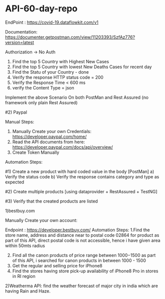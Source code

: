 # API-60-day-repo
EndPoint : https://covid-19.dataflowkit.com/v1


Documentation: https://documenter.getpostman.com/view/11203393/SzfAz776?version=latest

Authorization -> No Auth

1. Find the top 5 Country with Highest New Cases 
2. Find the top 5 Country with lowest New Deaths Cases for recent day
3. Find the Statu of your Country - done
4. Verify the response HTTP status code = 200
5. Verify the Response Time < 600 ms
6. verify the Content Type = json

Implement the above Scenario On both PostMan and Rest Assured (no framework only plain Rest Assured)


#2) Paypal

Manual Steps:

1) Manually Create your own Credentials: https://developer.paypal.com/home/
2) Read the API documents from here:
	https://developer.paypal.com/docs/api/overview/
3) Create Token Manually

Automation Steps:

#1) Create a new product with hard coded value in the body [PostMan]
	a) Verify the status code
	b) Verify the response contains category and type as expected

#2) Create multiple products [using dataprovider + RestAssured + TestNG]

#3) Verify that the created products are listed


1)bestbuy.com

Manually Create your own account:

Endpoint : https://developer.bestbuy.com/
Automation Steps:
1.Find the store name, address and distance near to postal code 02864 for product 
  as part of this API, direct postal code is not accessible, hence i have given area within 50mts radius
  
2. Find all the canon products of price range between $1000-$1500
  as part of this API, i searched for canon products in between 1000 - 1500
3. Get the regular and selling price for iPhone8 
4. Find the stores having store pick-up availability of iPhone8 Pro in stores in RI region

2)Weatherma API:
 find the weather forecast of major city in india which are having Rain and Haze.